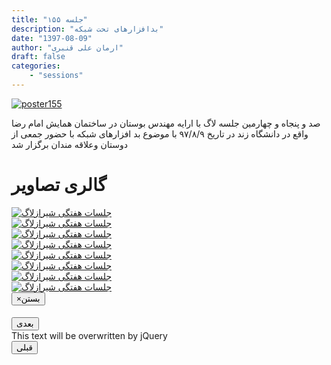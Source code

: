 ```yaml
---
title: "جلسه ۱۵۵"
description: "بدافزارهای تحت شبکه"
date: "1397-08-09"
author: "ارمان علی قنبری"
draft: false
categories:
    - "sessions"
---
```

[![poster155](../../img/posters/poster155.jpg)](../../img/poster155.png)
  
صد و پنجاه و چهارمین جلسه لاگ با ارایه مهندس بوستان در ساختمان همایش امام رضا واقع در دانشگاه زند در تاریخ ۹۷/۸/۹ با موضوع بد افزارهای شبکه با حضور جمعی از دوستان وعلاقه مندان برگزار شد   

<div class="row">
    <div class="col-lg-12">
        <h1 class="page-header">گالری تصاویر</h1>    
            <div class="col-lg-4 col-md-4 col-xs-6 thumb">
            <a class="thumbnail" href="#" data-image-id="" data-toggle="modal" data-title="نشست هفتگی شیرازلاگ با حضور جمعی از دوستان" data-caption="" data-image="../../img/a1.jpg" data-target="#image-gallery">
              <img class="img-responsive" src="../../img/a1.jpg" 
              alt="جلسات هفتگی شیرازلاگ">
            </a>
        </div>
            <div class="col-lg-4 col-md-4 col-xs-6 thumb">
            <a class="thumbnail" href="#" data-image-id="" data-toggle="modal" data-title="نشست هفتگی شیرازلاگ با حضور جمعی از دوستان" data-caption="" data-image="../../img/a2.jpg" data-target="#image-gallery">
                <img class="img-responsive" src="../../img/a2.jpg" 
                alt="جلسات هفتگی شیرازلاگ">
            </a>
        </div>
            <div class="col-lg-4 col-md-4 col-xs-6 thumb">
            <a class="thumbnail" href="#" data-image-id="" data-toggle="modal" data-title="نشست هفتگی شیرازلاگ با حضور جمعی از دوستان" data-caption="" data-image="../..//img/a3.jpg" data-target="#image-gallery">
                <img class="img-responsive" src="../..//img/a3.jpg" 
                alt="جلسات هفتگی شیرازلاگ">
            </a>
        </div>
        <div class="col-lg-4 col-md-4 col-xs-6 thumb">
        <a class="thumbnail" href="#" data-image-id="" data-toggle="modal" data-title="نشست هفتگی شیرازلاگ با حضور جمعی از دوستان" data-caption="" data-image="../..//img/a4.jpg" data-target="#image-gallery">
          <img class="img-responsive" src="../../img/a4.jpg" 
          alt="جلسات هفتگی شیرازلاگ">
        </a>
    </div>
        <div class="col-lg-4 col-md-4 col-xs-6 thumb">
        <a class="thumbnail" href="#" data-image-id="" data-toggle="modal" data-title="نشست هفتگی شیرازلاگ با حضور جمعی از دوستان" data-caption="" data-image="../../img/a5.jpg" data-target="#image-gallery">
          <img class="img-responsive" src="../../img/a5.jpg" 
          alt="جلسات هفتگی شیرازلاگ">
        </a>
  </div>
        <div class="col-lg-4 col-md-4 col-xs-6 thumb">
        <a class="thumbnail" href="#" data-image-id="" data-toggle="modal" data-title="نشست هفتگی شیرازلاگ با حضور جمعی از دوستان" data-caption="" data-image="../../img/a6.jpg" data-target="#image-gallery">
          <img class="img-responsive" src="../../img/a6.jpg" 
          alt="جلسات هفتگی شیرازلاگ">
        </a>
</div>
        <div class="col-lg-4 col-md-4 col-xs-6 thumb">
        <a class="thumbnail" href="#" data-image-id="" data-toggle="modal" data-title="نشست هفتگی شیرازلاگ با حضور جمعی از دوستان" data-caption="" data-image="../../img/a7.jpg" data-target="#image-gallery">
          <img class="img-responsive" src="../../img/a7.jpg" 
          alt="جلسات هفتگی شیرازلاگ">
        </a>
</div>
        <div class="col-lg-4 col-md-4 col-xs-6 thumb">
        <a class="thumbnail" href="#" data-image-id="" data-toggle="modal" data-title="نشست هفتگی شیرازلاگ با حضور جمعی از دوستان" data-caption="" data-image="../../img/a8.jpg" data-target="#image-gallery">
          <img class="img-responsive" src="../../img/a8.jpg" 
          alt="جلسات هفتگی شیرازلاگ">
   </a>
</div>

<div class="modal fade" id="image-gallery" tabindex="-1" role="dialog" aria-labelledby="myModalLabel" aria-hidden="true">
    <div class="modal-dialog">
        <div class="modal-content">
            <div class="modal-header">
                <button type="button" class="close" data-dismiss="modal"><span aria-hidden="true">×</span><span class="sr-only">بستن</span></button>
                <h4 class="modal-title" id="image-gallery-title"></h4>
            </div>
            <div class="modal-body">
                <img id="image-gallery-image" class="img-responsive" src="">
            </div>
            <div class="modal-footer">
                <div class="col-md-2">
                    <button type="button" class="btn btn-primary" id="show-previous-image">بعدی</button>
                </div>
                <div class="col-md-8 text-justify" id="image-gallery-caption">
                    This text will be overwritten by jQuery
                </div>
                <div class="col-md-2">
                    <button type="button" id="show-next-image" class="btn btn-default">قبلی</button>
                </div>
            </div>
        </div>
    </div>
</div>






